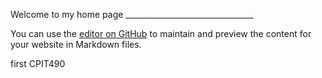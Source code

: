 

Welcome to my home page ________________________________

You can use the [editor on GitHub](https://github.com/AzizAlyobi/myhomepage.io/edit/gh-pages/index.md) to maintain and preview the content for your website in Markdown files.

first CPIT490  
